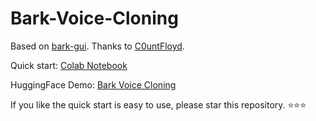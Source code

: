 # Bark-Voice-Cloning

Based on [bark-gui](https://github.com/C0untFloyd/bark-gui). Thanks to [C0untFloyd](https://github.com/C0untFloyd).

Quick start: [Colab Notebook](https://colab.research.google.com/github/KevinWang676/Bark-Voice-Cloning/blob/main/Bark_Voice_Cloning.ipynb)

HuggingFace Demo: [Bark Voice Cloning](https://huggingface.co/spaces/kevinwang676/Bark-Voice-Cloning)

If you like the quick start is easy to use, please star this repository. ⭐⭐⭐
